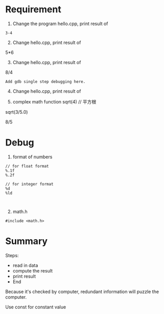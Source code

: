 # Requirement

1. Change the program hello.cpp, print result of

```
3-4

```

2. Change hello.cpp, print result of

5*6

3. Change hello.cpp, print result of

8/4

```
Add gdb single step debugging here.

```

4. Change hello.cpp, print result of

5. complex math function
sqrt(4) // 平方根

sqrt(3/5.0)


8/5

# Debug

1. format of numbers

```
// for float format
%.1f
%.2f

// for integer format
%d
%ld



```

2. math.h

```
#include <math.h>

```

# Summary
Steps:
* read in data
* compute the result
* print result
* End

Because it's checked by computer, redundant information will puzzle the computer.

Use const for constant value




